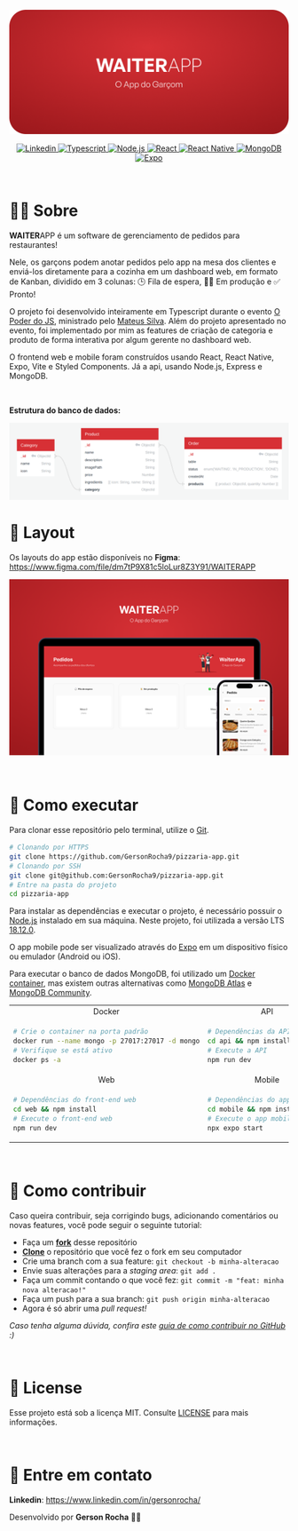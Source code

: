<p align="center">
  <img src="./.github/banner-logo.png" alt="WAITERAPP" />
</p>

<p align="center">
  <a href="https://www.linkedin.com/in/gersonrocha/">
    <img
      alt="Linkedin"
      src="https://img.shields.io/badge/-Gerson%20Rocha-5b0b0d?style=flat-square&logo=Linkedin&logoColor=white&link=https://www.linkedin.com/in/gersonrocha/"
    />
  </a>
  <a href="https://www.typescriptlang.org/">
    <img
      alt="Typescript"
      src="https://img.shields.io/badge/Typescript-710e10.svg?style=flat-square&logo=typescript&logoColor=white"
    />
  </a>
  <a href="https://nodejs.org/">
    <img
      alt="Node.js"
      src="https://img.shields.io/badge/Node.js-8a1114.svg?style=flat-square&logo=node.js&logoColor=white"
    />
  </a>
  <a href="https://reactjs.org/">
    <img
      alt="React"
      src="https://img.shields.io/badge/React-9f1416.svg?style=flat-square&logo=react&logoColor=white"
    />
  </a>
  <a href="https://reactnative.dev/">
    <img
      alt="React Native"
      src="https://img.shields.io/badge/React%20Native-b61619.svg?style=flat-square&logo=react&logoColor=white"
    />
  </a>
  <a href="https://www.mongodb.com/">
    <img
      alt="MongoDB"
      src="https://img.shields.io/badge/MongoDB-cc191c.svg?style=flat-square&logo=mongodb&logoColor=white"
    />
  </a>
  <a href="https://expo.dev/">
    <img
      alt="Expo"
      src="https://img.shields.io/badge/Expo-e31c1f.svg?style=flat-square&logo=expo&logoColor=white"
    />
  </a>
</p>

<br />

# 👨‍🍳 Sobre

**WAITER**APP é um software de gerenciamento de pedidos para restaurantes!

Nele, os garçons podem anotar pedidos pelo app na mesa dos clientes e enviá-los diretamente para a cozinha em um dashboard web, em formato de Kanban, dividido em 3 colunas: 🕒 Fila de espera, 👨‍🍳 Em produção e ✅ Pronto!

O projeto foi desenvolvido inteiramente em Typescript durante o evento [O Poder do JS](https://opoderdojs.jstack.com.br/),
ministrado pelo [Mateus Silva](https://www.linkedin.com/in/mateusilva/). Além do projeto apresentado no evento, foi implementado por mim as features de criação de categoria e produto de forma interativa por algum gerente no dashboard web.

O frontend web e mobile foram construídos usando React, React Native, Expo, Vite e Styled Components.
Já a api, usando Node.js, Express e MongoDB.

<br />

**Estrutura do banco de dados:**

<img alt="QuickDBD" src="./.github/db-diagram.png" />

<br />

# 🎨 Layout

Os layouts do app estão disponíveis no **Figma**: https://www.figma.com/file/dm7tP9X81c5loLur8Z3Y91/WAITERAPP

<p align="center">
  <img src="./.github/layout.png" alt="WAITERAPP" />
</p>

<br />

# 🤔 Como executar

Para clonar esse repositório pelo terminal, utilize o [Git](https://git-scm.com/).

```bash
# Clonando por HTTPS
git clone https://github.com/GersonRocha9/pizzaria-app.git
# Clonando por SSH
git clone git@github.com:GersonRocha9/pizzaria-app.git
# Entre na pasta do projeto
cd pizzaria-app
```

Para instalar as dependências e executar o projeto, é necessário possuir o [Node.js](https://nodejs.org/) instalado em sua máquina. Neste projeto, foi utilizada a versão LTS [18.12.0](https://nodejs.org/en/blog/release/v18.12.0/).

O app mobile pode ser visualizado através do [Expo](https://expo.dev/) em um dispositivo físico ou emulador (Android ou iOS).

Para executar o banco de dados MongoDB, foi utilizado um [Docker container](https://www.docker.com/resources/what-container/), mas existem outras alternativas como [MongoDB Atlas](https://www.mongodb.com/atlas/database) e [MongoDB Community](https://www.mongodb.com/try/download/community).

<table>
<tr>
<td align="center">Docker</td><td align="center">API</td>
</tr>
<tr>
<tr>
<td>

```bash
# Crie o container na porta padrão
docker run --name mongo -p 27017:27017 -d mongo
# Verifique se está ativo
docker ps -a
```

</td>
<td>

```bash
# Dependências da API back-end
cd api && npm install
# Execute a API
npm run dev
```

</td>
</tr>
<tr>
<td align="center">Web</td><td align="center">Mobile</td>
</tr>
<tr>
<td>

```bash
# Dependências do front-end web
cd web && npm install
# Execute o front-end web
npm run dev
```

</td>
<td>

```bash
# Dependências do app mobile
cd mobile && npm install
# Execute o app mobile (Expo)
npx expo start
```

</td>
</tr>
</table>

<br />

# 💭 Como contribuir

Caso queira contribuir, seja corrigindo bugs, adicionando comentários ou novas features, você pode seguir o seguinte tutorial:

- Faça um **[fork](https://help.github.com/pt/github/getting-started-with-github/fork-a-repo)** desse repositório
- **[Clone](https://help.github.com/pt/github/creating-cloning-and-archiving-repositories/cloning-a-repository)** o repositório que você fez o fork em seu computador
- Crie uma branch com a sua feature: `git checkout -b minha-alteracao`
- Envie suas alterações para a _staging area_: `git add .`
- Faça um commit contando o que você fez: `git commit -m "feat: minha nova alteracao!"`
- Faça um push para a sua branch: `git push origin minha-alteracao`
- Agora é só abrir uma _pull request!_

_Caso tenha alguma dúvida, confira este [guia de como contribuir no GitHub](https://github.com/firstcontributions/first-contributions/blob/master/translations/README.pt_br.md) :)_

<br />

# 📝 License

Esse projeto está sob a licença MIT. Consulte [LICENSE](https://github.com/GersonRocha9/pizzaria-app/blob/master/LICENSE) para mais informações.

<br />

# 📮 Entre em contato

**Linkedin**: https://www.linkedin.com/in/gersonrocha/

Desenvolvido por **Gerson Rocha** 👋🏻
